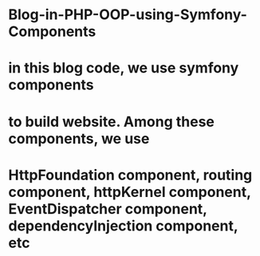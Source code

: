 # Blog-in-PHP-OOP-using-Symfony-Components
# in this blog code, we use symfony components
# to build website. Among these components, we use
# HttpFoundation component, routing component, httpKernel component, EventDispatcher component, dependencyInjection component, etc
